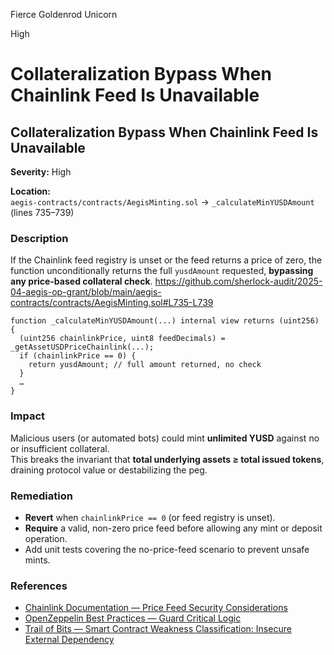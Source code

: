Fierce Goldenrod Unicorn

High

# Collateralization Bypass When Chainlink Feed Is Unavailable

## Collateralization Bypass When Chainlink Feed Is Unavailable

**Severity:** High

**Location:**  
`aegis-contracts/contracts/AegisMinting.sol` → `_calculateMinYUSDAmount` (lines 735–739)

### Description
If the Chainlink feed registry is unset or the feed returns a price of zero, the function unconditionally returns the full `yusdAmount` requested, **bypassing any price-based collateral check**.
https://github.com/sherlock-audit/2025-04-aegis-op-grant/blob/main/aegis-contracts/contracts/AegisMinting.sol#L735-L739

```solidity
function _calculateMinYUSDAmount(...) internal view returns (uint256) {
  (uint256 chainlinkPrice, uint8 feedDecimals) = _getAssetUSDPriceChainlink(...);
  if (chainlinkPrice == 0) {
    return yusdAmount; // full amount returned, no check
  }
  …
}
```

### Impact
Malicious users (or automated bots) could mint **unlimited YUSD** against no or insufficient collateral.  
This breaks the invariant that **total underlying assets ≥ total issued tokens**, draining protocol value or destabilizing the peg.

### Remediation
- **Revert** when `chainlinkPrice == 0` (or feed registry is unset).
- **Require** a valid, non-zero price feed before allowing any mint or deposit operation.
- Add unit tests covering the no-price-feed scenario to prevent unsafe mints.

### References
- [Chainlink Documentation — Price Feed Security Considerations](https://docs.chain.link/data-feeds/security)
- [OpenZeppelin Best Practices — Guard Critical Logic](https://docs.openzeppelin.com/contracts/4.x/api/security#emergency-stop)
- [Trail of Bits — Smart Contract Weakness Classification: Insecure External Dependency](https://github.com/trailofbits/Smart-Contract-Weakness-Classification#insecure-external-dependency)